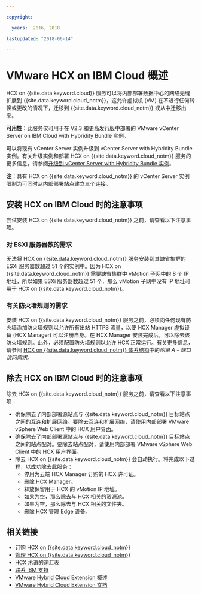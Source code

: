 ```yaml
---

copyright:

  years:  2016, 2018

lastupdated: "2018-06-14"

---
```


# VMware HCX on IBM Cloud 概述

HCX on {{site.data.keyword.cloud}} 服务可以将内部部署数据中心的网络无缝扩展到 {{site.data.keyword.cloud_notm}}，这允许虚拟机 (VM) 在不进行任何转换或更改的情况下，迁移到 {{site.data.keyword.cloud_notm}} 或从中迁移出来。

**可用性**：此服务仅可用于在 V2.3 和更高发行版中部署的 VMware vCenter Server on IBM Cloud with Hybridity Bundle 实例。

可以将现有 vCenter Server 实例升级到 vCenter Server with Hybridity Bundle 实例。有关升级实例和部署 HCX on {{site.data.keyword.cloud_notm}} 服务的更多信息，请参阅[升级到 vCenter Server with Hybridity Bundle 实例](../vcenter/vc_applyingupdates.html#applying-updates-to-vcenter-server-instances.html#upgrading-to-the-vcenter-server-with-hybridity-bundle-instance)。

**注**：具有 HCX on {{site.data.keyword.cloud_notm}} 的 vCenter Server 实例限制为可同时从内部部署站点建立三个连接。

## 安装 HCX on IBM Cloud 时的注意事项

尝试安装 HCX on {{site.data.keyword.cloud_notm}} 之前，请查看以下注意事项。

### 对 ESXi 服务器数的需求

无法将 HCX on {{site.data.keyword.cloud_notm}} 服务安装到其缺省集群的 ESXi 服务器数超过 51 个的实例中。因为 HCX on {{site.data.keyword.cloud_notm}} 需要缺省集群中 vMotion 子网中的 8 个 IP 地址，所以如果 ESXi 服务器数超过 51 个，那么 vMotion 子网中没有 IP 地址可用于 HCX on {{site.data.keyword.cloud_notm}}。

### 有关防火墙规则的需求

安装 HCX on {{site.data.keyword.cloud_notm}} 服务之前，必须向任何现有防火墙添加防火墙规则以允许所有出站 HTTPS 流量，以便 HCX Manager 虚拟设备 (HCX Manager) 可以注册自身。在 HCX Manager 安装完成后，可以除去该防火墙规则。此外，必须配置防火墙规则以允许 HCX 正常运行。有关更多信息，请参阅 [HCX on {{site.data.keyword.cloud_notm}} 体系结构](https://www.ibm.com/cloud/garage/files/HCX_Architecture_Design.pdf)中的*附录 A - 端口访问需求*。

## 除去 HCX on IBM Cloud 时的注意事项

除去 HCX on {{site.data.keyword.cloud_notm}} 服务之前，请查看以下注意事项：
* 确保除去了内部部署源站点与 {{site.data.keyword.cloud_notm}} 目标站点之间的互连和扩展网络。要除去互连和扩展网络，请使用内部部署 VMware vSphere Web Client 中的 HCX 用户界面。
* 确保除去了内部部署源站点与 {{site.data.keyword.cloud_notm}} 目标站点之间的站点配对。要除去站点配对，请使用内部部署 VMware vSphere Web Client 中的 HCX 用户界面。
* 除去 HCX on {{site.data.keyword.cloud_notm}} 会自动执行。将完成以下过程，以成功除去此服务：
   * 停用为云端 HCX Manager 订购的 HCX 许可证。
   * 删除 HCX Manager。
   * 释放保留用于 HCX 的 vMotion IP 地址。
   * 如果为空，那么除去与 HCX 相关的资源池。
   * 如果为空，那么除去与 HCX 相关的文件夹。
   * 删除 HCX 管理 Edge 设备。

## 相关链接

* [订购 HCX on {{site.data.keyword.cloud_notm}}](hcx_ordering.html)
* [管理 HCX on {{site.data.keyword.cloud_notm}}](managinghcx.html)
* [HCX 术语的词汇表](hcx_glossary.html)
* [联系 IBM 支持](../vmonic/trbl_support.html)
* [VMware Hybrid Cloud Extension 概述](https://cloud.vmware.com/vmware-hcx)
* [VMware Hybrid Cloud Extension 文档](https://hcx.vmware.com/#vm-documentation)
